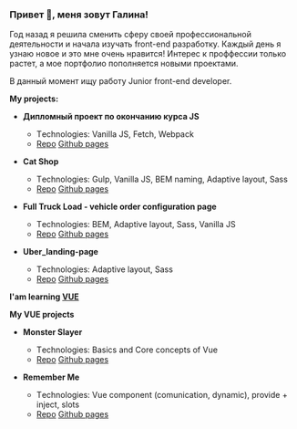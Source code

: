 ### Привет 👋, меня зовут Галина!

<!--
**GalinaGorbel/GalinaGorbel** is a ✨ _special_ ✨ repository because its `README.md` (this file) appears on your GitHub profile.

Here are some ideas to get you started:



- 🔭 I’m currently working on ...
- 🌱 I’m currently learning ...
- 👯 I’m looking to collaborate on ...
- 🤔 I’m looking for help with ...
- 💬 Ask me about ...
- 📫 How to reach me: ...
- 😄 Pronouns: ...
- ⚡ Fun fact: ...
-->
Год назад я решила сменить сферу своей профессиональной деятельности и начала изучать front-end разработку. Каждый день я узнаю новое и это мне очень нравится! Интерес к проффессии только растет, а мое портфолио пополняется новыми проектами.

В данный момент ищу работу Junior front-end developer.

<b>My projects:</b>
<ul><li><b>Дипломный проект по окончанию курса JS</b></li>
  <ul type="circle"><li>Тechnologies: Vanilla JS, Fetch, Webpack</li>
    <li>
         <a href="https://github.com/GalinaGorbel/diplom">Repo</a>
         <a href="https://galinagorbel.github.io/diplom/">Github pages</a>
    </li>
  </ul>
 <p></p>
    <li><b>Cat Shop</b></li>
  <ul type="circle"><li>Тechnologies: Gulp, Vanilla JS, BEM naming, Adaptive layout, Sass</li>
    <li>
         <a href="https://github.com/GalinaGorbel/CatShop">Repo</a>
         <a href="https://galinagorbel.github.io/CatShop_pages/">Github pages</a>
    </li>
  </ul>
<p></p>
  <li><b>Full Truck Load - vehicle order configuration page</b></li>
  <ul type="circle"><li>Тechnologies: BEM, Adaptive layout, Sass, Vanilla JS</li>
    <li>
         <a href="https://github.com/GalinaGorbel/FTL">Repo</a>
         <a href="https://galinagorbel.github.io/FTL/">Github pages</a>
    </li>
  </ul>
<p></p>
  <li><b>Uber_landing-page</b></li>
  <ul type="circle"><li>Тechnologies: Adaptive layout, Sass</li>
    <li>
        <a href="https://github.com/GalinaGorbel/Uber_landing-page">Repo</a>
        <a href="https://galinagorbel.github.io/Uber_landing-page/">Github pages</a>
    </li>
  </ul>
</ul>

<b>I'am learning <a href="https://vuejs.org/">VUE</a></b>

<b>My VUE projects</b>
<ul><li><b>Monster Slayer</b></li>
  <ul type="circle"><li>Тechnologies: Basics and Core concepts of Vue</li>
        <li>
         <a href="https://github.com/GalinaGorbel/Monster-Slayer---Vue-">Repo</a>
          <a href="https://galinagorbel.github.io/Monster-Slayer---Vue-/">Github pages</a>
    </li>
  </ul>
</ul>    
<p></p>
  <ul><li><b>Remember Me</b></li>
  <ul type="circle"><li>Тechnologies: Vue component (comunication, dynamic), provide + inject, slots</li>
        <li>
         <a href="https://github.com/GalinaGorbel/Remember-Me">Repo</a>
          <a href="https://github.com/GalinaGorbel/Remember-Me/deployments/activity_log?environment=github-pages">Github pages</a>
    </li>
  </ul>  
</ul>    
